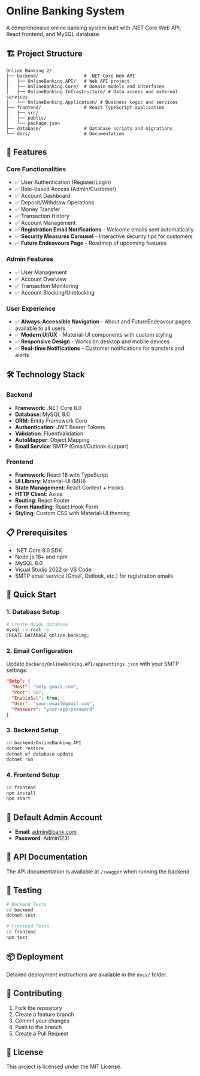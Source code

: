 # Online Banking System

A comprehensive online banking system built with .NET Core Web API, React frontend, and MySQL database.

## 🏗️ Project Structure

```
Online Banking 2/
├── backend/                 # .NET Core Web API
│   ├── OnlineBanking.API/   # Web API project
│   ├── OnlineBanking.Core/  # Domain models and interfaces
│   ├── OnlineBanking.Infrastructure/ # Data access and external services
│   └── OnlineBanking.Application/ # Business logic and services
├── frontend/                # React TypeScript application
│   ├── src/
│   ├── public/
│   └── package.json
├── database/                # Database scripts and migrations
└── docs/                    # Documentation
```

## 🚀 Features

### Core Functionalities
- ✅ User Authentication (Register/Login)
- ✅ Role-based Access (Admin/Customer)
- ✅ Account Dashboard
- ✅ Deposit/Withdraw Operations
- ✅ Money Transfer
- ✅ Transaction History
- ✅ Account Management
- ✅ **Registration Email Notifications** - Welcome emails sent automatically
- ✅ **Security Measures Carousel** - Interactive security tips for customers
- ✅ **Future Endeavours Page** - Roadmap of upcoming features

### Admin Features
- ✅ User Management
- ✅ Account Overview
- ✅ Transaction Monitoring
- ✅ Account Blocking/Unblocking

### User Experience
- ✅ **Always-Accessible Navigation** - About and FutureEndeavour pages available to all users
- ✅ **Modern UI/UX** - Material-UI components with custom styling
- ✅ **Responsive Design** - Works on desktop and mobile devices
- ✅ **Real-time Notifications** - Customer notifications for transfers and alerts

## 🛠️ Technology Stack

### Backend
- **Framework**: .NET Core 8.0
- **Database**: MySQL 8.0
- **ORM**: Entity Framework Core
- **Authentication**: JWT Bearer Tokens
- **Validation**: FluentValidation
- **AutoMapper**: Object Mapping
- **Email Service**: SMTP (Gmail/Outlook support)

### Frontend
- **Framework**: React 18 with TypeScript
- **UI Library**: Material-UI (MUI)
- **State Management**: React Context + Hooks
- **HTTP Client**: Axios
- **Routing**: React Router
- **Form Handling**: React Hook Form
- **Styling**: Custom CSS with Material-UI theming

## 📋 Prerequisites

- .NET Core 8.0 SDK
- Node.js 18+ and npm
- MySQL 8.0
- Visual Studio 2022 or VS Code
- SMTP email service (Gmail, Outlook, etc.) for registration emails

## 🚀 Quick Start

### 1. Database Setup
```bash
# Create MySQL database
mysql -u root -p
CREATE DATABASE online_banking;
```

### 2. Email Configuration
Update `backend/OnlineBanking.API/appsettings.json` with your SMTP settings:
```json
"Smtp": {
  "Host": "smtp.gmail.com",
  "Port": 587,
  "EnableSsl": true,
  "User": "your-email@gmail.com",
  "Password": "your-app-password"
}
```

### 3. Backend Setup
```bash
cd backend/OnlineBanking.API
dotnet restore
dotnet ef database update
dotnet run
```

### 4. Frontend Setup
```bash
cd frontend
npm install
npm start
```

## 🔐 Default Admin Account
- **Email**: admin@bank.com
- **Password**: Admin123!

## 📝 API Documentation
The API documentation is available at `/swagger` when running the backend.

## 🧪 Testing
```bash
# Backend Tests
cd backend
dotnet test

# Frontend Tests
cd frontend
npm test
```

## 📦 Deployment
Detailed deployment instructions are available in the `docs/` folder.

## 🤝 Contributing
1. Fork the repository
2. Create a feature branch
3. Commit your changes
4. Push to the branch
5. Create a Pull Request

## 📄 License
This project is licensed under the MIT License. 